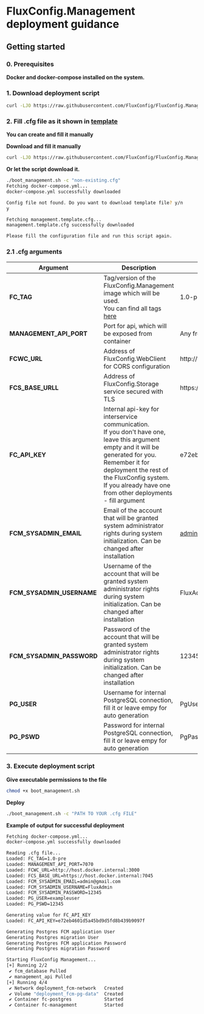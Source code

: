 # FluxConfig.Management deployment guidance

## Getting started

### 0. Prerequisites

**Docker and docker-compose installed on the system.**

### 1. Download deployment script

```bash
curl -LJO https://raw.githubusercontent.com/FluxConfig/FluxConfig.Management/refs/heads/master/deployment/boot_management.sh
```

### 2. Fill .cfg file as it shown in [template](https://github.com/FluxConfig/FluxConfig.Management/blob/master/deployment/management.template.cfg)

**You can create and fill it manually**

**Download and fill it manually**

```bash
curl -LJO https://raw.githubusercontent.com/FluxConfig/FluxConfig.Management/refs/heads/master/deployment/management.template.cfg
```

**Or let the script download it.**

```bash
./boot_management.sh -c "non-existing.cfg"
Fetching docker-compose.yml...
docker-compose.yml successfully downloaded

Config file not found. Do you want to download template file? y/n
y

Fetching management.template.cfg...
management.template.cfg successfully downloaded

Please fill the configuration file and run this script again.
```

### 2.1 .cfg arguments

| **Argument**            | **Description**                                                                                                                                                                                                                                                                 | **Example**                          |
|-------------------------|---------------------------------------------------------------------------------------------------------------------------------------------------------------------------------------------------------------------------------------------------------------------------------|--------------------------------------|
| **FC_TAG**              | Tag/version of the FluxConfig.Management image which will be used. <br> You can find all tags [here](https://hub.docker.com/r/fluxconfig/fluxconfig.management/tags)                                                                                                            | 1.0-pre                              |
| **MANAGEMENT_API_PORT** | Port for api, which will be exposed from container                                                                                                                                                                                                                              | Any free port, e.g 7070              |
| **FCWC_URL**            | Address of FluxConfig.WebClient for CORS configuration                                                                                                                                                                                                                          | http://fcwebclient:3000              |
| **FCS_BASE_URLL**       | Address of FluxConfig.Storage service secured with TLS                                                                                                                                                                                                                          | https://fcstorage:8080               |
| **FC_API_KEY**          | Internal api-key for interservice communication. <br> If you don't have one, leave this argument empty and it will be generated for you. <br> Remember it for deployment the rest of the FluxConfig system. <br> If you already have one from other deployments - fill argument | e72eb4601d5a45bd9d5fd8b439b9097f |
| **FCM_SYSADMIN_EMAIL**   | Email of the account that will be granted system administrator rights during system initialization. Can be changed after installation                                                                                                                                           | admin@gmail.com                      |
| **FCM_SYSADMIN_USERNAME**  | Username of the account that will be granted system administrator rights during system initialization. Can be changed after installation                                                                                                                                        | FluxAdmin                            |
| **FCM_SYSADMIN_PASSWORD**   | Password of the account that will be granted system administrator rights during system initialization. Can be changed after installation                                                                                                                                        | 12345678                             |
| **PG_USER**             | Username for internal PostgreSQL connection, fill it or leave empy for auto generation                                                                                                                                                                                          | PgUser                               |
| **PG_PSWD**             | Password for internal PostgreSQL connection, fill it or leave empy for auto generation                                                                                                                                                                                          | PgPassword                           |

### 3. Execute deployment script

**Give executable permissions to the file**

```bash
chmod +x boot_management.sh
```

**Deploy**

```bash
./boot_management.sh -c "PATH TO YOUR .cfg FILE"
```

**Example of output for successful deployment**

```bash
Fetching docker-compose.yml...
docker-compose.yml successfully downloaded

Reading .cfg file...
Loaded: FC_TAG=1.0-pre
Loaded: MANAGEMENT_API_PORT=7070
Loaded: FCWC_URL=http://host.docker.internal:3000
Loaded: FCS_BASE_URL=https://host.docker.internal:7045
Loaded: FCM_SYSADMIN_EMAIL=admin@gmail.com
Loaded: FCM_SYSADMIN_USERNAME=FluxAdmin
Loaded: FCM_SYSADMIN_PASSWORD=12345
Loaded: PG_USER=exampleuser
Loaded: PG_PSWD=12345

Generating value for FC_API_KEY
Loaded: FC_API_KEY=e72eb4601d5a45bd9d5fd8b439b9097f

Generating Postgres FCM application User
Generating Postgres migration User
Generating Postgres FCM application Password
Generating Postgres migration Password

Starting FluxConfig Management...
[+] Running 2/2
 ✔ fcm_database Pulled
 ✔ management_api Pulled 
[+] Running 4/4
 ✔ Network deployment_fcm-network   Created 
 ✔ Volume "deployment_fcm-pg-data"  Created 
 ✔ Container fc-postgres            Started 
 ✔ Container fc-management          Started 
```